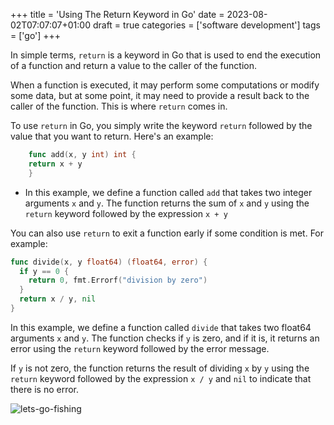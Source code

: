 +++
title = 'Using The Return Keyword in Go'
date = 2023-08-02T07:07:07+01:00
draft = true
categories = ['software development'] 
tags = ['go']
+++

In simple terms, `return` is a keyword in Go that is used to end the execution of a function and return a value to the caller of the function.

<!--more-->

When a function is executed, it may perform some computations or modify some data, but at some point, it may need to provide a result back to the caller of the function. This is where `return` comes in.

To use `return` in Go, you simply write the keyword `return` followed by the value that you want to return. Here's an example:
	
```Go
	func add(x, y int) int {
    return x + y
	}
```
- In this example, we define a function called `add` that takes two integer arguments `x` and `y`. The function returns the sum of `x` and `y` using the `return` keyword followed by the expression `x + y`

You can also use `return` to exit a function early if some condition is met. For example:
```Go
func divide(x, y float64) (float64, error) {
  if y == 0 {
    return 0, fmt.Errorf("division by zero")
  }
  return x / y, nil
}
```
In this example, we define a function called `divide` that takes two float64 arguments `x` and `y`. The function checks if `y` is zero, and if it is, it returns an error using the `return` keyword followed by the error message.

If `y` is not zero, the function returns the result of dividing `x` by `y` using the `return` keyword followed by the expression `x / y` and `nil` to indicate that there is no error.


![lets-go-fishing](https://th.bing.com/th/id/R.a801c5e00d5fb915e939a5c30385b941?rik=7ygoHJl4WuKeJQ&riu=http%3a%2f%2fwww.animatedimages.org%2fdata%2fmedia%2f157%2fanimated-fishing-image-0131.gif&ehk=rQq%2bd2QDkwjFPyX1hPoyHfP%2bFC7iis9SSANWH6%2bO9dk%3d&risl=&pid=ImgRaw&r=0)
